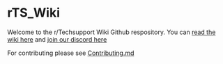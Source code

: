 # rTS_Wiki
Welcome to the r/Techsupport Wiki Github respository. You can [read the wiki here](https://rtech.suppport) and [join our discord here](https://rtech.support/discord)

For contributing please see [Contributing.md](CONTRIBUTING.md)